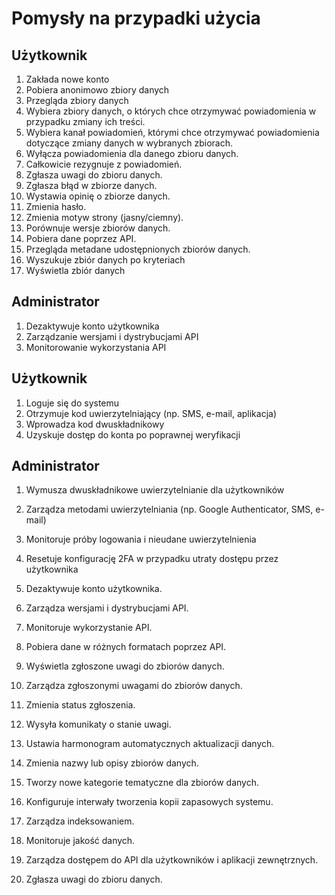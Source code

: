 # Pomysły na przypadki użycia

## Użytkownik
1. Zakłada nowe konto
2. Pobiera anonimowo zbiory danych
3. Przegląda zbiory danych
4. Wybiera zbiory danych, o których chce otrzymywać powiadomienia w przypadku zmiany ich treści.
5. Wybiera kanał powiadomień, którymi chce otrzymywać powiadomienia dotyczące zmiany danych w wybranych zbiorach.
6. Wyłącza powiadomienia dla danego zbioru danych.
7. Całkowicie rezygnuje z powiadomień.
8. Zgłasza uwagi do zbioru danych.
9. Zgłasza błąd w zbiorze danych.
10. Wystawia opinię o zbiorze danych.
11. Zmienia hasło.
12. Zmienia motyw strony (jasny/ciemny).
13. Porównuje wersje zbiorów danych.
14. Pobiera dane poprzez API.
15. Przegląda metadane udostępnionych zbiorów danych.
16. Wyszukuje zbiór danych po kryteriach
17. Wyświetla zbiór danych

## Administrator
1. Dezaktywuje konto użytkownika
2. Zarządzanie wersjami i dystrybucjami API
3. Monitorowanie wykorzystania API


## Użytkownik
1. Loguje się do systemu
2. Otrzymuje kod uwierzytelniający (np. SMS, e-mail, aplikacja)
3. Wprowadza kod dwuskładnikowy
4. Uzyskuje dostęp do konta po poprawnej weryfikacji
## Administrator
1. Wymusza dwuskładnikowe uwierzytelnianie dla użytkowników
2. Zarządza metodami uwierzytelniania (np. Google Authenticator, SMS, e-mail)
3. Monitoruje próby logowania i nieudane uwierzytelnienia
4. Resetuje konfigurację 2FA w przypadku utraty dostępu przez użytkownika

1. Dezaktywuje konto użytkownika.
2. Zarządza wersjami i dystrybucjami API.
3. Monitoruje wykorzystanie API.
4. Pobiera dane w różnych formatach poprzez API.
5. Wyświetla zgłoszone uwagi do zbiorów danych.
6. Zarządza zgłoszonymi uwagami do zbiorów danych.
7. Zmienia status zgłoszenia.
8. Wysyła komunikaty o stanie uwagi.
9. Ustawia harmonogram automatycznych aktualizacji danych.
10. Zmienia nazwy lub opisy zbiorów danych.
11. Tworzy nowe kategorie tematyczne dla zbiorów danych.
12. Konfiguruje interwały tworzenia kopii zapasowych systemu.
13. Zarządza indeksowaniem.
14. Monitoruje jakość danych.
15. Zarządza dostępem do API dla użytkowników i aplikacji zewnętrznych.
16. Zgłasza uwagi do zbioru danych.
